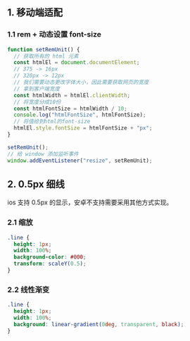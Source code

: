## 1. 移动端适配

### 1.1 rem + 动态设置 font-size

```javascript
function setRemUnit() {
  // 获取所有的 html 元素
  const htmlEl = document.documentElement;
  // 375 -> 16px
  // 320px -> 12px
  // 我们需要动态更改字体大小，因此需要获取网页的宽度
  // 拿到客户端宽度
  const htmlWidth = htmlEl.clientWidth;
  // 将宽度分成10份
  const htmlFontSize = htmlWidth / 10;
  console.log("htmlFontSize", htmlFontSize);
  // 将值给到html的font-size
  htmlEl.style.fontSize = htmlFontSize + "px";
}

setRemUnit();
// 给 window 添加监听事件
window.addEventListener("resize", setRemUnit);
```

## 2. 0.5px 细线

ios 支持 0.5px 的显示，安卓不支持需要采用其他方式实现。

### 2.1 缩放

```css
.line {
  height: 1px;
  width: 100%;
  background-color: #000;
  transform: scaleY(0.5);
}
```

### 2.2 线性渐变

```css
.line {
  height: 1px;
  width: 100%;
  background: linear-gradient(0deg, transparent, black);
}
```
